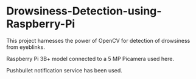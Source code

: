 # Drowsiness-Detection-using-Raspberry-Pi
This project harnesses the power of OpenCV for detection of drowsiness from eyeblinks.

Raspberry Pi 3B+ model connected to a 5 MP Picamera used here.

Pushbullet notification service has been used.
